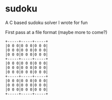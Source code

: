 # sudoku
A C based sudoku solver I wrote for fun

First pass at a file format (maybe more to come?)
```
+-----+-----+-----+
|0 0 0|0 0 0|0 0 0|
|0 0 0|0 0 0|0 0 0|
|0 0 0|0 0 0|0 0 0|
+-----+-----+-----+
|0 0 0|0 0 0|0 0 0|
|0 0 0|0 0 0|0 0 0|
|0 0 0|0 0 0|0 0 0|
+-----+-----+-----+
|0 0 0|0 0 0|0 0 0|
|0 0 0|0 0 0|0 0 0|
|0 0 0|0 0 0|0 0 0|
+-----+-----+-----+
```
